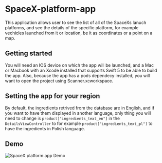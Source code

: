 # SpaceX-platform-app
This application allows user to see the list of all of the SpaceXs lanuch platforms, and see the details of the specific platform, for example vechicles launched from it or location, be it as coordinates or a point on a map. 

## Getting started

You will need an IOS device on which the app will be launched, and a Mac or Macbook with an Xcode installed that supports Swift 5 to be able to build the app. Also, because the app has a pods dependecy installed, you will want to open the project using Scanner.xcworkspace.

## Setting the app for your region
By default, the ingredients retrived from the database are in English, and if you want to have them displayed in another language, only thing you will need to change is `product["ingredients_text_en"]` in  the `DetailsViewController` to for example `product["ingredients_text_pl"]` to have the ingredients in Polish language.

## Demo
![SpaceX platform app Demo](demo/SpaceX-app-demo.gif)
